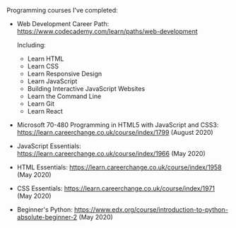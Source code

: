 Programming courses I've completed:

* Web Development Career Path: https://www.codecademy.com/learn/paths/web-development 
  
  Including:
  - Learn HTML
  - Learn CSS 
  - Learn Responsive Design
  - Learn JavaScript
  - Building Interactive JavaScript Websites
  - Learn the Command Line
  - Learn Git 
  - Learn React  
  
* Microsoft 70-480 Programming in HTML5 with JavaScript and CSS3: https://learn.careerchange.co.uk/course/index/1799 (August 2020)

* JavaScript Essentials: https://learn.careerchange.co.uk/course/index/1966 (May 2020)

* HTML Essentials: https://learn.careerchange.co.uk/course/index/1958 (May 2020)

* CSS Essentials: https://learn.careerchange.co.uk/course/index/1971 (May 2020)

* Beginner's Python: https://www.edx.org/course/introduction-to-python-absolute-beginner-2 (May 2020)
